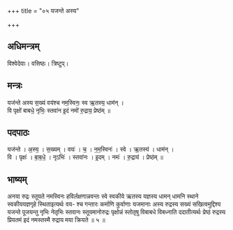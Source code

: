 +++
title = "०५ यजन्ते अस्य"

+++
## अधिमन्त्रम्
विश्वेदेवाः। वसिष्ठः। त्रिष्टुप्।

## मन्त्रः
यज॑न्ते अस्य स॒ख्यं वय॑श्च नम॒स्विनः॒ स्व ऋ॒तस्य॒ धाम॑न् ।  
वि पृक्षो॑ बाबधे॒ नृभिः॒ स्तवा॑न इ॒दं नमो॑ रु॒द्राय॒ प्रेष्ठ॑म् ॥

## पदपाठः
यज॑न्ते । अ॒स्य॒ । स॒ख्यम् । वयः॑ । च॒ । न॒म॒स्विनः॑ । स्वे । ऋ॒तस्य॑ । धाम॑न् ।  
वि । पृक्षः॑ । बा॒ब॒धे॒ । नृऽभिः॑ । स्तवा॑नः । इ॒दम् । नमः॑ । रु॒द्राय॑ । प्रेष्ठ॑म् ॥

## भाष्यम्
अनया रुद्रः स्तूयते नमस्विनः हविर्लक्षणान्नवन्तः स्वे स्वकीये ऋतस्य यज्ञस्य धामन् धामनि स्थाने स्वकीययज्ञगृहे स्थिताइत्यर्थः वय- श्च गन्तारः कर्माणि कुर्वाणाः यजमानाः अस्य रुद्रस्य सख्यं सखित्वमुद्दिश्य यजन्ते पूजयन्तु नृभिः नेतृभिः स्तवानः स्तूयमानोरुद्रः पृक्षोन्नं स्तोतृषु विबाबधे विबध्नाति ददातीत्यर्थः प्रेष्ठं रुद्रस्य प्रियतमं इदं नमस्तस्मै रुद्राय मया क्रियते ॥ ५ ॥